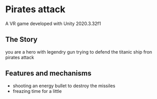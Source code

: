 # Pirates attack
A VR game developed with Unity 2020.3.32f1 

## The Story
you are a hero with legendry gun trying to defend the titanic ship fron pirates attack
## Features and mechanisms
* shooting an energy bullet to destroy the missiles
* freazing time for a little
 
